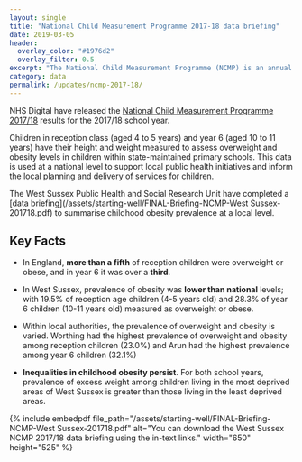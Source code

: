 ```yaml
---
layout: single
title: "National Child Measurement Programme 2017-18 data briefing"
date: 2019-03-05
header: 
  overlay_color: "#1976d2"
  overlay_filter: 0.5
excerpt: "The National Child Measurement Programme (NCMP) is an annual record of the height and weight of primary school children in reception and year 6. This briefing summarises body mass index (BMI) classifications for children resident in West Sussex."
category: data
permalink: /updates/ncmp-2017-18/
---
```


NHS Digital have released the [National Child Measurement Programme 2017/18](https://digital.nhs.uk/data-and-information/publications/statistical/national-child-measurement-programme/2017-18-school-year) results for the 2017/18 school year.

Children in reception class (aged 4 to 5 years) and year 6 (aged 10 to 11 years) have their height and weight measured to assess overweight and obesity levels in children within state-maintained primary schools. This data is used at a national level to support local public health initiatives and inform the local planning and delivery of services for children.

The West Sussex Public Health and Social Research Unit have completed a [data briefing](/assets/starting-well/FINAL-Briefing-NCMP-West Sussex-201718.pdf) to summarise childhood obesity prevalence at a local level.

## Key Facts

+ In England, **more than a fifth** of reception children were overweight or obese, and in year 6 it was over a **third**. 

+ In West Sussex, prevalence of obesity was **lower than national** levels; with 19.5% of reception age children (4-5 years old) and 28.3% of year 6 children (10-11 years old) measured as overweight or obese.

+ Within local authorities, the prevalence of overweight and obesity is varied. Worthing had the highest prevalence of overweight and obesity among reception children (23.0%) and Arun had the highest prevalence among year 6 children (32.1%)

+ **Inequalities in childhood obesity persist**. For both school years, prevalence of excess weight among children living in the most deprived areas of West Sussex is greater than those living in the least deprived areas.

{% include embedpdf file_path="/assets/starting-well/FINAL-Briefing-NCMP-West Sussex-201718.pdf" alt="You can download the West Sussex NCMP 2017/18 data briefing using the in-text links." width="650" height="525" %}

